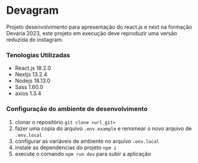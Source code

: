 # Devagram

Projeto desenvolvimento para apresentação do react.js e next na formação Devaria 2023, este projeto em execução deve reproduzir uma versão reduzida do instagram.

### Tenologias Utilizadas

- React.js 18.2.0
- Nextjs 13.2.4
- Nodejs 18.13.0
- Sass 1.60.0
- axios 1.3.4

### Configuração do ambiente de desenvolvimento

1. clonar o repositório `git clone <url_git>` 
1. fazer uma copia do arquivo `.env.example` e renomear o novo arquivo de `.env.local`
1. configurar as variáveis de ambiente no arquivo `.env.local`
1. instale as dependencias do projeto `npm i`
1. execute o comando `npm run dev` para subir a aplicação